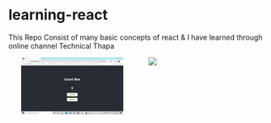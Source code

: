 # learning-react
This Repo Consist of many basic concepts of react &amp; I have learned through online channel Technical Thapa

<div style="display: flex; flex-direction:row;justify-content: space-around;">
<img style="width:40%" src="react_tech-thappa/day3/count-box/count-box.png" />
<img style="width:40%" src="react_tech-thappa/day3/slot-machine/slotmachine.png" />
<!-- <img style="width:40%" src="react_tech-thappa/"> -->
</div>
